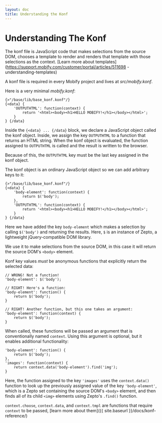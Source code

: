 ```yaml
---
layout: doc
title: Understanding the Konf 
---
```


# Understanding The Konf

The konf file is JavaScript code that makes selections from the source
DOM, chooses a template to render and renders that template with those
selections as the context. [Learn more about
templates](https://support.mobify.com/customer/portal/articles/511698
-understanding-templates)

A konf file is required in every Mobify project and lives at
_src/mobify.konf_.

Here is a very minimal _mobify.konf_:

    {>"/base/lib/base_konf.konf"/}
    {<data} {
        'OUTPUTHTML': function(context) {
            return '<html><body><h1>HELLO MOBIFY!</h1></body></html>';
        }
    } {/data}

Inside the `{<data} ... {/data}` block, we declare a JavaScript object
called the konf object. Inside, we assign the key `OUTPUTHTML` to a
function that returns an HTML string. When the konf object is
evaluated, the function assigned to `OUTPUTHTML` is called and the
result is written to the browser.

Because of this, the `OUTPUTHTML` key must be the last key assigned in
the konf object.

The konf object is an ordinary JavaScript object so we can add
arbitrary keys to it:

    {>"/base/lib/base_konf.konf"/}
    {<data} {
        'body-element': function(context) {
            return $('body');
        },
        'OUTPUTHTML': function(context) {
            return '<html><body><h1>HELLO MOBIFY!</h1></body></html>';
        }
    } {/data}

Here we have added the key `body-element` which makes a selection by
calling `$('body')` and returning the results. Here, `$` is an
instance of Zepto, a lightweight jQuery-compatible DOM library.

We use it to make selections from the source DOM, in this case it will
return the source DOM's `<body>` element.

Konf key values _must_ be anonymous functions that explicitly return
the selected data:

    // WRONG! Not a function!
    'body-element': $('body');

    // RIGHT! Here's a function:
    'body-element': function() {
        return $('body');
    }

    // RIGHT! Another function, but this one takes an argument:
    'body-element': function(context) {
        return $('body');
    }

When called, these functions will be passed an argument that is
conventionally named `context`. Using this argument is optional, but
it enables additional functionality:

    'body-element': function() {
        return $('body');
    },
    'images': function(context) {
        return context.data('body-element').find('img');
    }
    
Here, the function assigned to the key `'images'` uses the
`context.data()` function to look up the previously assigned value of
the key `'body-element'`, which is a Zepto set containing the source
DOM's `<body>` element, and then finds all of its child `<img>`
elements using Zepto's `.find()` function.

`context.choose`, `context.data`, and `context.tmpl` are functions 
that require `context` to be passed, [learn more about them]({{ site.baseurl }}/docs/konf-reference/)
